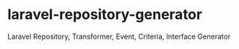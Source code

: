 # laravel-repository-generator
Laravel Repository, Transformer, Event, Criteria, Interface Generator
